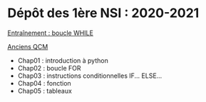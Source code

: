 # Dépôt des 1ère NSI : 2020-2021
[Entraînement : boucle WHILE](https://genumsi.inria.fr/qcm.php?h=9fbd4811aa4c10ca67f6685932770585)

[Anciens QCM]()
* Chap01 : introduction à python
* Chap02 : boucle FOR
* Chap03 : instructions conditionnelles IF... ELSE...
* Chap04 : fonction 
* Chap05 : tableaux
